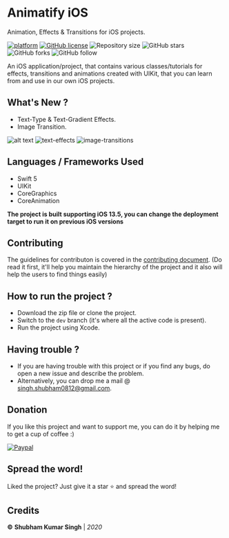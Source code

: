 # Animatify iOS
Animation, Effects & Transitions for iOS projects.


[![platform](https://img.shields.io/badge/platform-iOS-orange)](https://www.android.com)
[![GitHub license](https://img.shields.io/badge/License-Apache2.0-blue.svg)](LICENSE)
![Repository size](https://img.shields.io/github/repo-size/shubham0812/Animatify-ios)
![GitHub stars](https://img.shields.io/github/stars/shubham0812/Animatify-ios?style=social)
![GitHub forks](https://img.shields.io/github/forks/shubham0812/Animatify-ios?style=social)
![GitHub follow](https://img.shields.io/github/followers/shubham0812?style=social)

An iOS application/project, that contains various classes/tutorials for effects, transitions and animations created with UIKit, that you can learn from and use in our own iOS projects.


## What's New ?
- Text-Type & Text-Gradient Effects.
- Image Transition.

![alt text](https://github.com/Shubham0812/Animatify-ios/blob/master/Animatify/Screenshots/1.png)
![text-effects](https://raw.githubusercontent.com/Shubham0812/Test-Angular/master/docs/1.png)
![image-transitions](https://raw.githubusercontent.com/Shubham0812/Test-Angular/master/docs/2.png)
## Languages / Frameworks Used
- Swift 5
- UIKit
- CoreGraphics
- CoreAnimation

**The project is built supporting iOS 13.5, you can change the deployment target to run it on previous iOS versions**

## Contributing
The guidelines for contributon is covered in the [contributing document](CONTRIBUTING.md). (Do read it first, it'll help you maintain the hierarchy of the project and it also will help the users to find things easily)

## How to run the project ?
* Download the zip file or clone the project.
* Switch to the `dev` branch (it's where all the active code is present).
* Run the project using Xcode.

## Having trouble ?
* If you are having trouble with this project or if you find any bugs, do open a new issue and describe the problem.
* Alternatively, you can drop me a mail @ singh.shubham0812@gmail.com.

## Donation 
If you like this project and want to support me, you can do it by helping me to get a cup of coffee :)

[![Paypal](https://raw.githubusercontent.com/Shubham0812/Animatify-ios/dev/Animatify/Screenshots/Others/paypal_paym.png)](https://www.paypal.me/theiosdev)


## Spread the word!
Liked the project? Just give it a star ⭐️ and spread the word!

## Credits
**©** **Shubham Kumar Singh** | *2020*


